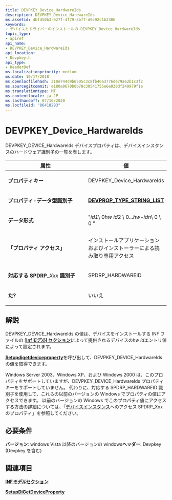 ```yaml
---
title: DEVPKEY_Device_HardwareIds
description: DEVPKEY_Device_HardwareIds
ms.assetid: 4bfd50b3-027f-4f79-8bff-d0c92c1b2386
keywords:
- デバイスとドライバーのインストールの DEVPKEY_Device_HardwareIds
topic_type:
- apiref
api_name:
- DEVPKEY_Device_HardwareIds
api_location:
- Devpkey.h
api_type:
- HeaderDef
ms.localizationpriority: medium
ms.date: 10/17/2018
ms.openlocfilehash: 310e744d9b6505c3c8fb46a3776de79a62b1c3f2
ms.sourcegitcommit: e180a0670b0b78c30541755e6e030df249979f1e
ms.translationtype: MT
ms.contentlocale: ja-JP
ms.lasthandoff: 07/16/2020
ms.locfileid: "86418293"
---
```

# <a name="devpkey_device_hardwareids"></a>DEVPKEY_Device_HardwareIds


DEVPKEY_DEVICE_HardwareIds デバイスプロパティは、デバイスインスタンスのハードウェア識別子の一覧を表します。

<table>
<colgroup>
<col width="50%" />
<col width="50%" />
</colgroup>
<thead>
<tr>
<th>属性</th>
<th>値</th>
</tr>
</thead>
<tbody>
<tr class="odd">
<td align="left"><p><strong>プロパティキー</strong></p></td>
<td align="left"><p>DEVPKEY_Device_HardwareIds</p></td>
</tr>
<tr class="even">
<td align="left"><p><strong>プロパティ-データ型識別子</strong></p></td>
<td align="left"><p><a href="devprop-type-string-list.md" data-raw-source="[&lt;strong&gt;DEVPROP_TYPE_STRING_LIST&lt;/strong&gt;](devprop-type-string-list.md)"><strong>DEVPROP_TYPE_STRING_LIST</strong></a></p></td>
</tr>
<tr class="odd">
<td align="left"><p><strong>データ形式</strong></p></td>
<td align="left">"<em>id1</em>\ 0<em>hw id</em>2 \ 0...<em>hw-idn</em>\ 0 \ 0 "</td>
</tr>
<tr class="even">
<td align="left"><p><strong>「プロパティ アクセス」</strong></p></td>
<td align="left"><p>インストールアプリケーションおよびインストーラーによる読み取り専用アクセス</p></td>
</tr>
<tr class="odd">
<td align="left"><p><strong>対応する SPDRP_</strong><em>Xxx</em> <strong>識別子</strong></p></td>
<td align="left"><p>SPDRP_HARDWAREID</p></td>
</tr>
<tr class="even">
<td align="left"><p><strong>た?</strong></p></td>
<td align="left"><p>いいえ</p></td>
</tr>
</tbody>
</table>

 

<a name="remarks"></a>解説
-------

DEVPKEY_DEVICE_HardwareIds の値は、デバイスをインストールする INF ファイルの [ [**Inf*モデル*] セクション**](https://docs.microsoft.com/windows-hardware/drivers/install/inf-models-section)によって提供されるデバイスの*hw id*エントリ値によって設定されます。

[**Setupdigetdeviceproperty**](https://docs.microsoft.com/windows/desktop/api/setupapi/nf-setupapi-setupdigetdevicepropertyw)を呼び出して、DEVPKEY_DEVICE_HardwareIds の値を取得できます。

Windows Server 2003、Windows XP、および Windows 2000 は、このプロパティをサポートしていますが、DEVPKEY_DEVICE_HardwareIds プロパティキーをサポートしていません。 代わりに、対応する SPDRP_HARDWAREID 識別子を使用して、これらの以前のバージョンの Windows でプロパティの値にアクセスできます。 以前のバージョンの Windows でこのプロパティ値にアクセスする方法の詳細については、「[デバイスインスタンス](https://docs.microsoft.com/windows-hardware/drivers/install/accessing-device-instance-spdrp-xxx-properties)へのアクセス SPDRP_Xxx のプロパティ」を参照してください。

<a name="requirements"></a>必要条件
------------

**バージョン**: windows Vista 以降のバージョンの windows**ヘッダー**: Devpkey (Devpkey を含む)


## <a name="see-also"></a>関連項目


[**INF*モデル*セクション**](https://docs.microsoft.com/windows-hardware/drivers/install/inf-models-section)

[**SetupDiGetDeviceProperty**](https://docs.microsoft.com/windows/desktop/api/setupapi/nf-setupapi-setupdigetdevicepropertyw)

 

 






